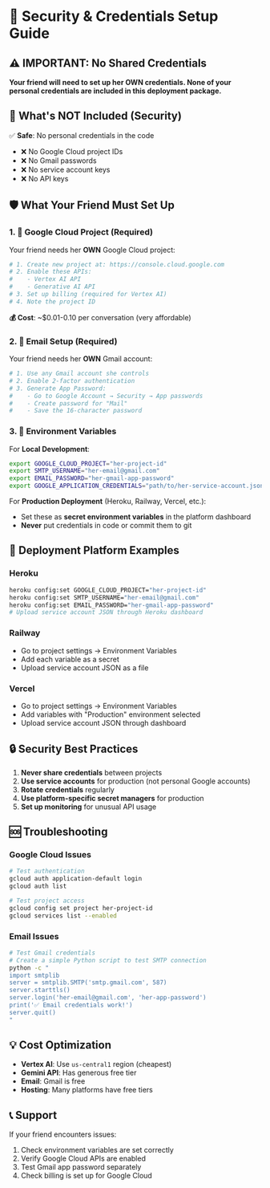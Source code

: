 # 🔐 Security & Credentials Setup Guide

## ⚠️ **IMPORTANT**: No Shared Credentials

**Your friend will need to set up her OWN credentials. None of your personal credentials are included in this deployment package.**

## 🚨 **What's NOT Included (Security)**

✅ **Safe**: No personal credentials in the code
- ❌ No Google Cloud project IDs
- ❌ No Gmail passwords  
- ❌ No service account keys
- ❌ No API keys

## 🛡️ **What Your Friend Must Set Up**

### 1. 🎯 **Google Cloud Project (Required)**

Your friend needs her **OWN** Google Cloud project:

```bash
# 1. Create new project at: https://console.cloud.google.com
# 2. Enable these APIs:
#    - Vertex AI API
#    - Generative AI API  
# 3. Set up billing (required for Vertex AI)
# 4. Note the project ID
```

**💰 Cost**: ~$0.01-0.10 per conversation (very affordable)

### 2. 📧 **Email Setup (Required)**

Your friend needs her **OWN** Gmail account:

```bash
# 1. Use any Gmail account she controls
# 2. Enable 2-factor authentication
# 3. Generate App Password:
#    - Go to Google Account → Security → App passwords
#    - Create password for "Mail"
#    - Save the 16-character password
```

### 3. 🔑 **Environment Variables**

For **Local Development**:
```bash
export GOOGLE_CLOUD_PROJECT="her-project-id"
export SMTP_USERNAME="her-email@gmail.com"  
export EMAIL_PASSWORD="her-gmail-app-password"
export GOOGLE_APPLICATION_CREDENTIALS="path/to/her-service-account.json"
```

For **Production Deployment** (Heroku, Railway, Vercel, etc.):
- Set these as **secret environment variables** in the platform dashboard
- **Never** put credentials in code or commit them to git

## 🚀 **Deployment Platform Examples**

### Heroku
```bash
heroku config:set GOOGLE_CLOUD_PROJECT="her-project-id"
heroku config:set SMTP_USERNAME="her-email@gmail.com"
heroku config:set EMAIL_PASSWORD="her-gmail-app-password"
# Upload service account JSON through Heroku dashboard
```

### Railway
- Go to project settings → Environment Variables
- Add each variable as a secret
- Upload service account JSON as a file

### Vercel
- Go to project settings → Environment Variables  
- Add variables with "Production" environment selected
- Upload service account JSON through dashboard

## 🔒 **Security Best Practices**

1. **Never share credentials** between projects
2. **Use service accounts** for production (not personal Google accounts)
3. **Rotate credentials** regularly
4. **Use platform-specific secret managers** for production
5. **Set up monitoring** for unusual API usage

## 🆘 **Troubleshooting**

### Google Cloud Issues
```bash
# Test authentication
gcloud auth application-default login
gcloud auth list

# Test project access
gcloud config set project her-project-id
gcloud services list --enabled
```

### Email Issues
```bash
# Test Gmail credentials
# Create a simple Python script to test SMTP connection
python -c "
import smtplib
server = smtplib.SMTP('smtp.gmail.com', 587)
server.starttls()
server.login('her-email@gmail.com', 'her-app-password')
print('✅ Email credentials work!')
server.quit()
"
```

## 💡 **Cost Optimization**

- **Vertex AI**: Use `us-central1` region (cheapest)
- **Gemini API**: Has generous free tier  
- **Email**: Gmail is free
- **Hosting**: Many platforms have free tiers

## 📞 **Support**

If your friend encounters issues:
1. Check environment variables are set correctly
2. Verify Google Cloud APIs are enabled
3. Test Gmail app password separately
4. Check billing is set up for Google Cloud










